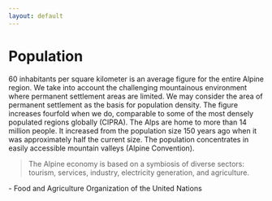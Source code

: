 ```yaml
---
layout: default
---
```


# Population

60 inhabitants per square kilometer is an average figure for the entire Alpine region. We take into account the challenging mountainous environment where permanent settlement areas are limited. We may consider the area of permanent settlement as the basis for population density. The figure increases fourfold when we do, comparable to some of the most densely populated regions globally (CIPRA). The Alps are home to more than 14 million people. It increased from the population size 150 years ago when it was approximately half the current size. The population concentrates in easily accessible mountain valleys (Alpine Convention).

> The Alpine economy is based on a symbiosis of diverse sectors: tourism, services, industry, electricity generation, and agriculture.

\- Food and Agriculture Organization of the United Nations